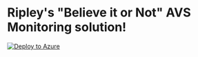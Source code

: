 # Ripley's "Believe it or Not" AVS Monitoring solution!

[![Deploy to Azure](https://aka.ms/deploytoazurebutton)](https://portal.azure.com/#blade/Microsoft_Azure_CreateUIDef/CustomDeploymentBlade/uri/https%3A%2F%2Fraw.githubusercontent.com%2Fjosefehse%2FAVSMon%2Frefs%2Fheads%2Fmaster%2Fsetup%2Favsmon.json/uiFormDefinitionUri/https%3A%2F%2Fraw.githubusercontent.com%2Fjosefehse%2FAVSMon%2Frefs%2Fheads%2Fmaster%2Fsetup%2FcustomUI%2Fsetup.json)

